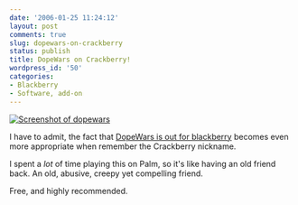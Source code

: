 ```yaml
---
date: '2006-01-25 11:24:12'
layout: post
comments: true
slug: dopewars-on-crackberry
status: publish
title: DopeWars on Crackberry!
wordpress_id: '50'
categories:
- Blackberry
- Software, add-on
---
```


[![Screenshot of dopewars](http://www.phfactor.net/wp-pics/DopeWars.jpg)](http://www.bbhub.com/2006/01/24/dont-try-this-in-real-life-but-you-can-on-your-blackberry/)

I have to admit, the fact that [DopeWars is out for blackberry](http://www.bbhub.com/2006/01/24/dont-try-this-in-real-life-but-you-can-on-your-blackberry/) becomes even more appropriate when remember the Crackberry nickname.

I spent a _lot_ of time playing this on Palm, so it's like having an old friend back. An old, abusive, creepy yet compelling friend.

Free, and highly recommended.
